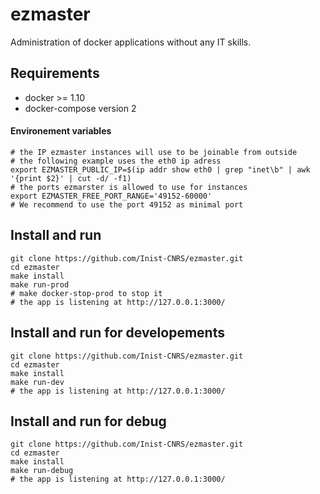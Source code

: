 # ezmaster

Administration of docker applications without any IT skills.

## Requirements

- docker >= 1.10
- docker-compose version 2

#### Environement variables

```shell
# the IP ezmaster instances will use to be joinable from outside
# the following example uses the eth0 ip adress
export EZMASTER_PUBLIC_IP=$(ip addr show eth0 | grep "inet\b" | awk '{print $2}' | cut -d/ -f1)
# the ports ezmarster is allowed to use for instances
export EZMASTER_FREE_PORT_RANGE='49152-60000'
# We recommend to use the port 49152 as minimal port
```


## Install and run

```shell
git clone https://github.com/Inist-CNRS/ezmaster.git
cd ezmaster
make install
make run-prod
# make docker-stop-prod to stop it
# the app is listening at http://127.0.0.1:3000/
```


## Install and run for developements

```shell
git clone https://github.com/Inist-CNRS/ezmaster.git
cd ezmaster
make install
make run-dev
# the app is listening at http://127.0.0.1:3000/
```

## Install and run for debug
```shell
git clone https://github.com/Inist-CNRS/ezmaster.git
cd ezmaster
make install
make run-debug
# the app is listening at http://127.0.0.1:3000/
```


